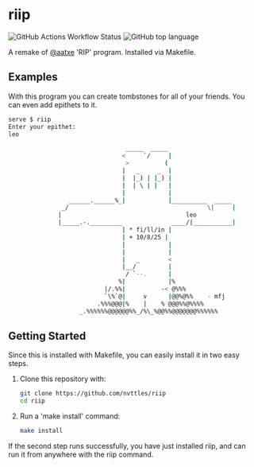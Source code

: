 # riip
![GitHub Actions Workflow Status](https://img.shields.io/github/actions/workflow/status/nvttles/riip/workflows/manual.yml)
![GitHub top language](https://img.shields.io/github/languages/top/nvttles/riip)


A remake of [@aatxe]("https://github.com/aatxe") 'RIP' program. Installed via Makefile.

## Examples
With this program you can create tombstones for all of your friends. You can even add epithets to it.
```bash
serve $ riip
Enter your epithet:
leo

                                 _____  _____
                                <     `/     |
                                 >          (
                                |   _     _  |
                                |  |_) | |_) |
                                |  | \ | |   |
                                |            |
                 ______.______%_|            |__________  _____
               _/                                       \|     |
              |                                   leo                    <
              |_____.-._________              ____/|___________|
                                | * fi/ll/in |
                                | + 10/8/25 |
                                |            |
                                |            |
                                |   _        <
                                |__/         |
                                 / `--.      |
                               %|            |%
                           |/.%%|          -< @%%%
                           `\%`@|     v      |@@%@%%    - mfj
                         .%%%@@@|%    |    % @@@%%@%%%%
                    _.%%%%%%@@@@@@%%_/%\_%@@%%@@@@@@@%%%%%%
```
## Getting Started
Since this is installed with Makefile, you can easily install it in two easy steps.

1. Clone this repository with:
    ```bash
    git clone https://github.com/nvttles/riip
    cd riip
    ```
2. Run a 'make install' command:
    ```bash
    make install
    ```
If the second step runs successfully, you have just installed riip, and can run it from anywhere with the riip command.
